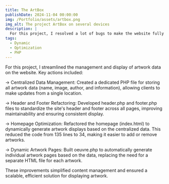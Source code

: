 ```yaml
---
title: The ArtBox
publishDate: 2024-11-04 00:00:00
img: /Portfolio/assets/artbox.png
img_alt: The project ArtBox on several devices 
description: |
  For this project, I resolved a lot of bugs to make the website fully operational
tags:
  - Dynamic
  - Optimization
  - PHP
---
```


For this project, I streamlined the management and display of artwork data on the website. Key actions included:

→ Centralized Data Management: Created a dedicated PHP file for storing all artwork data (name, image, author, and information), allowing clients to make updates from a single location.

→ Header and Footer Refactoring: Developed header.php and footer.php files to standardize the site's header and footer across all pages, improving maintainability and ensuring consistent display.

→ Homepage Optimization: Refactored the homepage (index.html) to dynamically generate artwork displays based on the centralized data. This reduced the code from 135 lines to 34, making it easier to add or remove artworks.

→ Dynamic Artwork Pages: Built oeuvre.php to automatically generate individual artwork pages based on the data, replacing the need for a separate HTML file for each artwork.

These improvements simplified content management and ensured a scalable, efficient solution for displaying artwork.